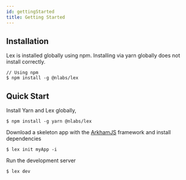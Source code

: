 ```yaml
---
id: gettingStarted
title: Getting Started
---
```


## Installation

Lex is installed globally using npm. Installing via yarn globally does not install correctly.

```shell
// Using npm
$ npm install -g @nlabs/lex
```

## Quick Start

Install Yarn and Lex globally,

```shell
$ npm install -g yarn @nlabs/lex
```

Download a skeleton app with the [ArkhamJS](https://arkhamjs.io) framework and install dependencies

```shell
$ lex init myApp -i
```

Run the development server

```shell
$ lex dev
```

